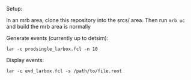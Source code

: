 Setup:

In an mrb area, clone this repository into the srcs/ area. Then run `mrb
uc` and build the mrb area is normally

Generate events (currently up to detsim):

`lar -c prodsingle_larbox.fcl -n 10`

Display events:

`lar -c evd_larbox.fcl -s /path/to/file.root`


